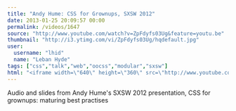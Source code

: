 ```yaml
---
title: "Andy Hume: CSS for Grownups, SXSW 2012"
date: 2013-01-25 20:09:57 00:00
permalink: /videos/1647
source: "http://www.youtube.com/watch?v=ZpFdyfs03Ug&feature=youtu.be"
thumbnail: "http://i3.ytimg.com/vi/ZpFdyfs03Ug/hqdefault.jpg"
user:
  username: "lhid"
  name: "Leban Hyde"
tags: ["css","talk","web","oocss","modular","sxsw"]
html: "<iframe width=\"640\" height=\"360\" src=\"http://www.youtube.com/embed/ZpFdyfs03Ug?wmode=transparent&feature=oembed\" frameborder=\"0\" allowfullscreen></iframe>"
---
```


Audio and slides from Andy Hume's SXSW 2012 presentation, CSS for grownups: maturing best practises